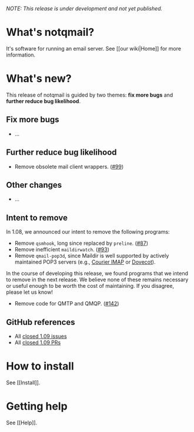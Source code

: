 _NOTE: This release is under development and not yet published._

# What's notqmail?

It's software for running an email server. See [[our wiki|Home]] for more information.


# What's new?

This release of notqmail is guided by two themes: **fix more bugs** and **further reduce bug likelihood**.

## Fix more bugs

- ...

## Further reduce bug likelihood

- Remove obsolete mail client wrappers. ([#99](https://github.com/notqmail/notqmail/pull/99))

## Other changes

- ...

## Intent to remove

In 1.08, we announced our intent to remove the following programs:

- Remove `qsmhook`, long since replaced by `preline`. ([#87](https://github.com/notqmail/notqmail/pull/87))
- Remove inefficient `maildirwatch`. ([#93](https://github.com/notqmail/notqmail/pull/93))
- Remove `qmail-pop3d`, since Maildir is well supported by actively maintained POP3 servers (e.g., [Courier IMAP](https://www.courier-mta.org/imap/) or [Dovecot](https://www.dovecot.org/)).

In the course of developing this release, we found programs that we intend to remove in the next release. We believe none of these remains necessary or useful enough to be worth the cost of maintaining. If you disagree, please let us know!

- Remove code for QMTP and QMQP. ([#142](https://github.com/notqmail/notqmail/issues/142))

## GitHub references

- All [closed 1.09 issues](https://github.com/notqmail/notqmail/issues?q=is%3Aissue+is%3Aclosed+milestone%3A1.09)
- All [closed 1.09 PRs](https://github.com/notqmail/notqmail/pulls?q=is%3Apr+is%3Aclosed+milestone%3A1.09)


# How to install

See [[Install]].


# Getting help

See [[Help]].
